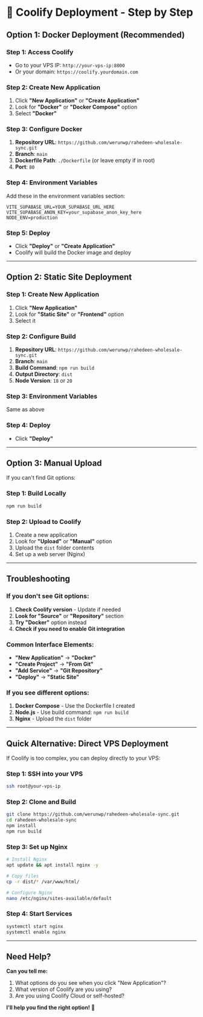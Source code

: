 # 🚀 Coolify Deployment - Step by Step

## Option 1: Docker Deployment (Recommended)

### Step 1: Access Coolify
- Go to your VPS IP: `http://your-vps-ip:8000`
- Or your domain: `https://coolify.yourdomain.com`

### Step 2: Create New Application
1. Click **"New Application"** or **"Create Application"**
2. Look for **"Docker"** or **"Docker Compose"** option
3. Select **"Docker"**

### Step 3: Configure Docker
1. **Repository URL**: `https://github.com/werunwp/rahedeen-wholesale-sync.git`
2. **Branch**: `main`
3. **Dockerfile Path**: `./Dockerfile` (or leave empty if in root)
4. **Port**: `80`

### Step 4: Environment Variables
Add these in the environment variables section:
```
VITE_SUPABASE_URL=YOUR_SUPABASE_URL_HERE
VITE_SUPABASE_ANON_KEY=your_supabase_anon_key_here
NODE_ENV=production
```

### Step 5: Deploy
- Click **"Deploy"** or **"Create Application"**
- Coolify will build the Docker image and deploy

---

## Option 2: Static Site Deployment

### Step 1: Create New Application
1. Click **"New Application"**
2. Look for **"Static Site"** or **"Frontend"** option
3. Select it

### Step 2: Configure Build
1. **Repository URL**: `https://github.com/werunwp/rahedeen-wholesale-sync.git`
2. **Branch**: `main`
3. **Build Command**: `npm run build`
4. **Output Directory**: `dist`
5. **Node Version**: `18` or `20`

### Step 3: Environment Variables
Same as above

### Step 4: Deploy
- Click **"Deploy"**

---

## Option 3: Manual Upload

If you can't find Git options:

### Step 1: Build Locally
```bash
npm run build
```

### Step 2: Upload to Coolify
1. Create a new application
2. Look for **"Upload"** or **"Manual"** option
3. Upload the `dist` folder contents
4. Set up a web server (Nginx)

---

## Troubleshooting

### If you don't see Git options:
1. **Check Coolify version** - Update if needed
2. **Look for "Source"** or **"Repository"** section
3. **Try "Docker"** option instead
4. **Check if you need to enable Git integration**

### Common Interface Elements:
- **"New Application"** → **"Docker"**
- **"Create Project"** → **"From Git"**
- **"Add Service"** → **"Git Repository"**
- **"Deploy"** → **"Static Site"**

### If you see different options:
1. **Docker Compose** - Use the Dockerfile I created
2. **Node.js** - Use build command: `npm run build`
3. **Nginx** - Upload the `dist` folder

---

## Quick Alternative: Direct VPS Deployment

If Coolify is too complex, you can deploy directly to your VPS:

### Step 1: SSH into your VPS
```bash
ssh root@your-vps-ip
```

### Step 2: Clone and Build
```bash
git clone https://github.com/werunwp/rahedeen-wholesale-sync.git
cd rahedeen-wholesale-sync
npm install
npm run build
```

### Step 3: Set up Nginx
```bash
# Install Nginx
apt update && apt install nginx -y

# Copy files
cp -r dist/* /var/www/html/

# Configure Nginx
nano /etc/nginx/sites-available/default
```

### Step 4: Start Services
```bash
systemctl start nginx
systemctl enable nginx
```

---

## Need Help?

**Can you tell me:**
1. What options do you see when you click "New Application"?
2. What version of Coolify are you using?
3. Are you using Coolify Cloud or self-hosted?

**I'll help you find the right option!** 🎯
